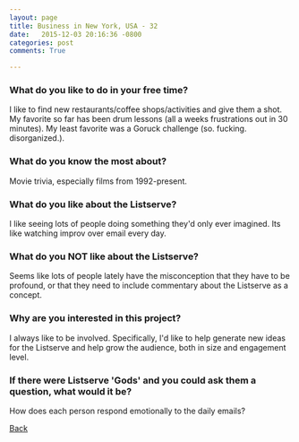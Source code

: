 ```yaml
---
layout: page
title: Business in New York, USA - 32
date:   2015-12-03 20:16:36 -0800
categories: post
comments: True

---
```


### What do you like to do in your free time?
<p>I like to find new restaurants/coffee shops/activities and give them a shot. My favorite so far has been drum lessons (all a weeks frustrations out in 30 minutes). My least favorite was a Goruck challenge (so. fucking. disorganized.).</p>

### What do you know the most about?
<p>Movie trivia, especially films from 1992-present.</p>

### What do you like about the Listserve?
<p>I like seeing lots of people doing something they'd only ever imagined. Its like watching improv over email every day. </p>

### What do you NOT like about the Listserve?
<p>Seems like lots of people lately have the misconception that they have to be profound, or that they need to include commentary about the Listserve as a concept. </p>

### Why are you interested in this project?
<p>I always like to be involved. Specifically, I'd like to help generate new ideas for the Listserve and help grow the audience, both in size and engagement level. </p>

### If there were Listserve 'Gods' and you could ask them a question, what would it be?
<p>How does each person respond emotionally to the daily emails?</p>

[Back][1]

[1]: /home/responders/all